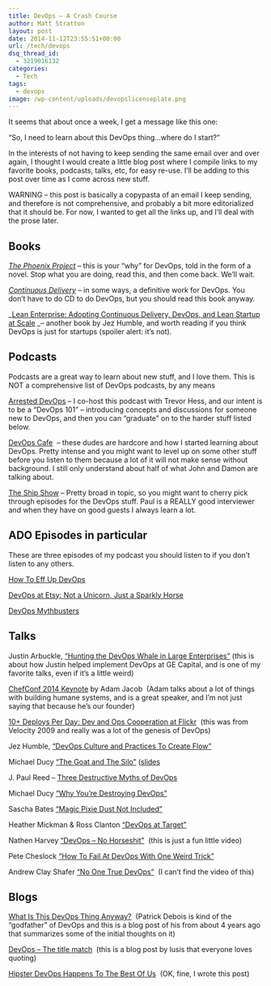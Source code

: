 ```yaml
---
title: DevOps – A Crash Course
author: Matt Stratton
layout: post
date: 2014-11-12T23:55:51+00:00
url: /tech/devops
dsq_thread_id:
  - 3219016132
categories:
  - Tech
tags:
  - devops
image: /wp-content/uploads/devopslicenseplate.png
---
```

<!-- <img class="aligncenter size-full wp-image-6969" src="/wp-content/uploads/devopslicenseplate.png" alt="devopslicenseplate" width="550" height="272" srcset="/wp-content/uploads/devopslicenseplate.png 550w, /wp-content/uploads/devopslicenseplate-300x148.png 300w" sizes="(max-width: 550px) 100vw, 550px" /> -->

It seems that about once a week, I get a message like this one:

&#8220;So, I need to learn about this DevOps thing&#8230;where do I start?&#8221;

In the interests of not having to keep sending the same email over and over again, I thought I would create a little blog post where I compile links to my favorite books, podcasts, talks, etc, for easy re-use. I&#8217;ll be adding to this post over time as I come across new stuff.

WARNING &#8211; this post is basically a copypasta of an email I keep sending, and therefore is not comprehensive, and probably a bit more editorialized that it should be. For now, I wanted to get all the links up, and I&#8217;ll deal with the prose later.

## Books

_<a href="https://www.amazon.com/The-Phoenix-Project-Helping-Business/dp/0988262592" target="_blank">The Phoenix Project</a>_ &#8211; this is your &#8220;why&#8221; for DevOps, told in the form of a novel. Stop what you are doing, read this, and then come back. We&#8217;ll wait.

<a href="https://www.amazon.com/Continuous-Delivery-Deployment-Automation-Addison-Wesley/dp/0321601912/" target="_blank"><em>Continuous Delivery</em></a> &#8211; in some ways, a definitive work for DevOps. You don&#8217;t have to do CD to do DevOps, but you should read this book anyway.

_<a href="https://www.amazon.com/Lean-Enterprise-Adopting-Continuous-Delivery/dp/1449368425" target="_blank">Lean Enterprise: Adopting Continuous Delivery, DevOps, and Lean Startup at Scale</a> _&#8211; another book by Jez Humble, and worth reading if you think DevOps is just for startups (spoiler alert: it&#8217;s not).

## Podcasts

Podcasts are a great way to learn about new stuff, and I love them. This is NOT a comprehensive list of DevOps podcasts, by any means

<a href="https://www.arresteddevops.com" target="_blank">Arrested DevOps</a> &#8211; I co-host this podcast with Trevor Hess, and our intent is to be a &#8220;DevOps 101&#8221; &#8211; introducing concepts and discussions for someone new to DevOps, and then you can &#8220;graduate&#8221; on to the harder stuff listed below.

<a href="https://devopscafe.org/" target="_blank">DevOps Cafe</a>  &#8211; these dudes are hardcore and how I started learning about DevOps. Pretty intense and you might want to level up on some other stuff before you listen to them because a lot of it will not make sense without background. I still only understand about half of what John and Damon are talking about.

<a href="https://theshipshow.com/" target="_blank">The Ship Show</a> &#8211; Pretty broad in topic, so you might want to cherry pick through episodes for the DevOps stuff. Paul is a REALLY good interviewer and when they have on good guests I always learn a lot.

## ADO Episodes in particular

These are three episodes of my podcast you should listen to if you don&#8217;t listen to any others.

<a href="https://www.arresteddevops.com/how-to-eff-up-devops/" target="_blank">How To Eff Up DevOps</a>

<a href="https://www.arresteddevops.com/devops-at-etsy/%20" target="_blank">DevOps at Etsy: Not a Unicorn, Just a Sparkly Horse</a>

<a href="https://www.arresteddevops.com/devops-mythbusters/" target="_blank">DevOps Mythbusters</a>

## Talks

Justin Arbuckle, <a href="https://www.youtube.com/watch?v=ZEwoHx5FC4E" target="_blank">&#8220;Hunting the DevOps Whale in Large Enterprises&#8221;</a> (this is about how Justin helped implement DevOps at GE Capital, and is one of my favorite talks, even if it&#8217;s a little weird)

<a href="https://www.youtube.com/watch?v=TV7XnD7TM2A" target="_blank">ChefConf 2014 Keynote</a> by Adam Jacob  (Adam talks about a lot of things with building humane systems, and is a great speaker, and I&#8217;m not just saying that because he&#8217;s our founder)

<a href="https://www.youtube.com/watch?v=LdOe18KhtT4" target="_blank">10+ Deploys Per Day: Dev and Ops Cooperation at Flickr</a>  (this was from Velocity 2009 and really was a lot of the genesis of DevOps)

Jez Humble, <a href="https://www.youtube.com/watch?v=oX8af9kLhlk" target="_blank">&#8220;DevOps Culture and Practices To Create Flow&#8221;</a>

Michael Ducy <a href="https://www.youtube.com/watch?v=9LcQUAMS4XQ" target="_blank">&#8220;The Goat and The Silo&#8221;</a> (<a href="https://www.slideshare.net/MichaelDucy/the-goat-and-silo" target="_blank">slides</a>

J. Paul Reed &#8211; <a href="https://devopsdays.org/events/2014-chicago/proposals/DevOps-42-And-3-Destructive-Myths/" target="_blank">Three Destructive Myths of DevOps</a>

Michael Ducy <a href="https://vimeo.com/102109841" target="_blank">&#8220;Why You&#8217;re Destroying DevOps&#8221;</a>

Sascha Bates <a href="https://devopsdays.org/events/2014-minneapolis/proposals/Magic%20Pixie%20Dust%20Not%20Included/" target="_blank">&#8220;Magic Pixie Dust Not Included&#8221;</a>

Heather Mickman & Ross Clanton <a href="https://devopsdays.org/events/2014-minneapolis/proposals/DevOps%20at%20Target/" target="_blank">&#8220;DevOps at Target&#8221;</a>

Nathen Harvey <a href="https://www.youtube.com/watch?v=0P0HD5pE-zU" target="_blank">&#8220;DevOps &#8211; No Horseshit&#8221;</a>  (this is just a fun little video)

Pete Cheslock <a href="https://vimeo.com/album/2905069/video/97697976" target="_blank">&#8220;How To Fail At DevOps With One Weird Trick&#8221;</a>

Andrew Clay Shafer <a href="https://www.slideshare.net/littleidea/devopsdays-austin-no-true-devops" target="_blank">&#8220;No One True DevOps&#8221;</a>  (I can&#8217;t find the video of this)

## Blogs

<a href="https://www.jedi.be/blog/2010/02/12/what-is-this-devops-thing-anyway/" target="_blank">What Is This DevOps Thing Anyway?</a>  (Patrick Debois is kind of the &#8220;godfather&#8221; of DevOps and this is a blog post of his from about 4 years ago that summarizes some of the initial thoughts on it)

<a href="https://blog.lusis.org/blog/2013/06/04/devops-the-title-match/" target="_blank">DevOps &#8211; The title match</a>  (this is a blog post by lusis that everyone loves quoting)

<a href="/devops/hipster-devops-happens-to-the-best-of-us" target="_blank">Hipster DevOps Happens To The Best Of Us</a>  (OK, fine, I wrote this post)